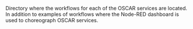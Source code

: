 Directory where the workflows for each of the OSCAR services are located. In addition to examples of workflows where the Node-RED dashboard is used to choreograph OSCAR services.


